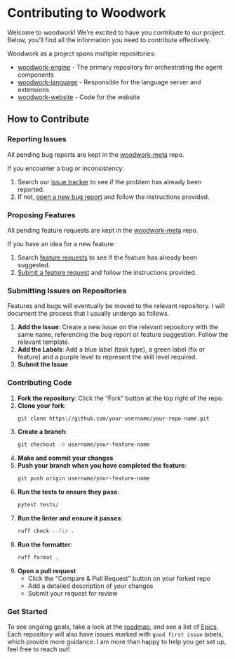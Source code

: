 # Contributing to Woodwork

Welcome to woodwork! We’re excited to have you contribute to our project. Below, you’ll find all the information you need to contribute effectively.

Woodwork as a project spans multiple repositories:
- [woodwork-engine](https://github.com/willwoodward/woodwork-engine) - The primary repository for orchestrating the agent components
- [woodwork-language](https://github.com/willwoodward/woodwork-language) - Responsible for the language server and extensions
- [woodwork-website](https://github.com/willwoodward/woodwork-website) - Code for the website

## How to Contribute

### Reporting Issues
All pending bug reports are kept in the [woodwork-meta](https://github.com/willwoodward/woodwork-meta) repo.

If you encounter a bug or inconsistency:
1. Search our [issue tracker](https://github.com/willwoodward/woodwork-meta/issues?q=is%3Aissue+is%3Aopen+label%3ABug) to see if the problem has already been reported.
2. If not, [open a new bug report](https://github.com/willwoodward/woodwork-meta/issues/new?assignees=&labels=Bug&projects=&template=bug-report.md&title=Example+Heading) and follow the instructions provided.

### Proposing Features
All pending feature requests are kept in the [woodwork-meta](https://github.com/willwoodward/woodwork-meta) repo.

If you have an idea for a new feature:
1. Search [feature requests](https://github.com/willwoodward/woodwork-meta/issues?q=is%3Aissue+is%3Aopen+label%3AFeature) to see if the feature has already been suggested.
2. [Submit a feature request](https://github.com/willwoodward/woodwork-meta/issues/new?assignees=&labels=Feature&projects=&template=feature-request.md&title=Example+Heading) and follow the instructions provided.

### Submitting Issues on Repositories
Features and bugs will eventually be moved to the relevant repository. I will document the process that I usually undergo as follows.
1. **Add the Issue**: Create a new issue on the relevant repository with the same name, referencing the bug report or feature suggestion. Follow the relevant template.
2. **Add the Labels**: Add a blue label (task type), a green label (fix or feature) and a purple level to represent the skill level required.
3. **Submit the Issue**

### Contributing Code
1. **Fork the repository**: Click the “Fork” button at the top right of the repo.
2. **Clone your fork**:
   ```bash
   git clone https://github.com/your-username/your-repo-name.git
3. **Create a branch**:
    ```bash
    git checkout -b username/your-feature-name
4. **Make and commit your changes**
5. **Push your branch when you have completed the feature**:
    ```bash
    git push origin username/your-feature-name
6. **Run the tests to ensure they pass**:
    ```bash
    pytest tests/
7. **Run the linter and ensure it passes**:
    ```bash
    ruff check --fix .
8. **Run the formatter**:
    ```bash
    ruff format .
9. **Open a pull request**
    - Click the "Compare & Pull Request" button on your forked repo
    - Add a detailed description of your changes
    - Submit your request for review

### Get Started
To see ongoing goals, take a look at the [roadmap](./ROADMAP.md), and see a list of [Epics](https://github.com/willwoodward/woodwork-meta/issues?q=is%3Aissue+is%3Aopen+label%3AEpic). Each repository will also have issues marked with `good first issue` labels, which provide more guidance. I am more than happy to help you get set up, feel free to reach out!

